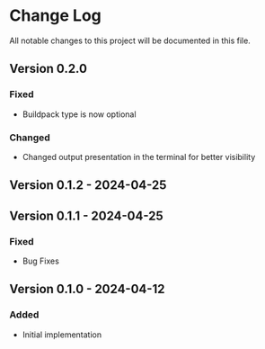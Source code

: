 
# Change Log

All notable changes to this project will be documented in this file.

## Version 0.2.0

### Fixed

- Buildpack type is now optional

### Changed

- Changed output presentation in the terminal for better visibility


## Version 0.1.2 - 2024-04-25


## Version 0.1.1 - 2024-04-25

### Fixed

- Bug Fixes

## Version 0.1.0 - 2024-04-12

### Added

- Initial implementation
